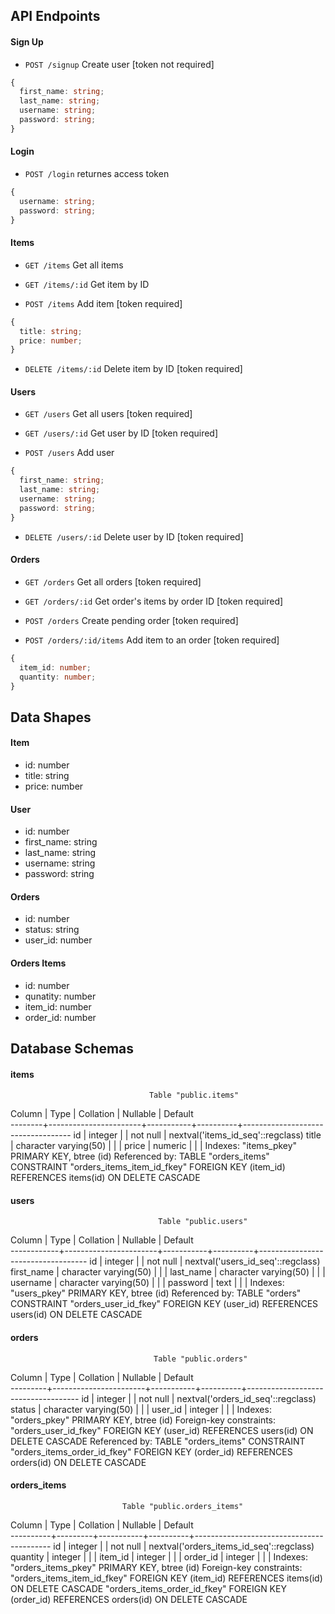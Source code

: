 ## API Endpoints

#### Sign Up

- `POST /signup` Create user [token not required]

```ts
{
  first_name: string;
  last_name: string;
  username: string;
  password: string;
}
```

#### Login

- `POST /login` returnes access token

```ts
{
  username: string;
  password: string;
}
```

#### Items

- `GET /items` Get all items

- `GET /items/:id` Get item by ID

- `POST /items` Add item [token required]

```ts
{
  title: string;
  price: number;
}
```

- `DELETE /items/:id` Delete item by ID [token required]

#### Users

- `GET /users` Get all users [token required]

- `GET /users/:id` Get user by ID [token required]

- `POST /users` Add user

```ts
{
  first_name: string;
  last_name: string;
  username: string;
  password: string;
}
```

- `DELETE /users/:id` Delete user by ID [token required]

#### Orders

- `GET /orders` Get all orders [token required]

- `GET /orders/:id` Get order's items by order ID [token required]

- `POST /orders` Create pending order [token required]

- `POST /orders/:id/items` Add item to an order [token required]

```ts
{
  item_id: number;
  quantity: number;
}
```

## Data Shapes

#### Item

- id: number
- title: string
- price: number

#### User

- id: number
- first_name: string
- last_name: string
- username: string
- password: string

#### Orders

- id: number
- status: string
- user_id: number

#### Orders Items

- id: number
- qunatity: number
- item_id: number
- order_id: number

## Database Schemas

#### items
                                   Table "public.items"
 Column |         Type          | Collation | Nullable |              Default              
--------+-----------------------+-----------+----------+-----------------------------------
 id     | integer               |           | not null | nextval('items_id_seq'::regclass)
 title  | character varying(50) |           |          | 
 price  | numeric               |           |          | 
Indexes:
    "items_pkey" PRIMARY KEY, btree (id)
Referenced by:
    TABLE "orders_items" CONSTRAINT "orders_items_item_id_fkey" FOREIGN KEY (item_id) REFERENCES items(id) ON DELETE CASCADE

#### users
                                     Table "public.users"
   Column   |         Type          | Collation | Nullable |              Default              
------------+-----------------------+-----------+----------+-----------------------------------
 id         | integer               |           | not null | nextval('users_id_seq'::regclass)
 first_name | character varying(50) |           |          | 
 last_name  | character varying(50) |           |          | 
 username   | character varying(50) |           |          | 
 password   | text                  |           |          | 
Indexes:
    "users_pkey" PRIMARY KEY, btree (id)
Referenced by:
    TABLE "orders" CONSTRAINT "orders_user_id_fkey" FOREIGN KEY (user_id) REFERENCES users(id) ON DELETE CASCADE

#### orders
                                    Table "public.orders"
 Column  |         Type          | Collation | Nullable |              Default               
---------+-----------------------+-----------+----------+------------------------------------
 id      | integer               |           | not null | nextval('orders_id_seq'::regclass)
 status  | character varying(50) |           |          | 
 user_id | integer               |           |          | 
Indexes:
    "orders_pkey" PRIMARY KEY, btree (id)
Foreign-key constraints:
    "orders_user_id_fkey" FOREIGN KEY (user_id) REFERENCES users(id) ON DELETE CASCADE
Referenced by:
    TABLE "orders_items" CONSTRAINT "orders_items_order_id_fkey" FOREIGN KEY (order_id) REFERENCES orders(id) ON DELETE CASCADE

#### orders_items
                             Table "public.orders_items"
  Column  |  Type   | Collation | Nullable |                 Default                  
----------+---------+-----------+----------+------------------------------------------
 id       | integer |           | not null | nextval('orders_items_id_seq'::regclass)
 quantity | integer |           |          | 
 item_id  | integer |           |          | 
 order_id | integer |           |          | 
Indexes:
    "orders_items_pkey" PRIMARY KEY, btree (id)
Foreign-key constraints:
    "orders_items_item_id_fkey" FOREIGN KEY (item_id) REFERENCES items(id) ON DELETE CASCADE
    "orders_items_order_id_fkey" FOREIGN KEY (order_id) REFERENCES orders(id) ON DELETE CASCADE
